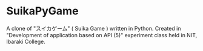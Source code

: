 # SuikaPyGame
A clone of "スイカゲーム" ( Suika Game ) written in Python. Created in "Development of application based on API (5)" experiment class held in NIT, Ibaraki College.

